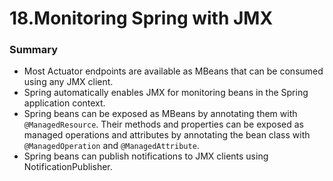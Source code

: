# 18.Monitoring Spring with JMX

### Summary

- Most Actuator endpoints are available as MBeans that can be consumed using any JMX client.
- Spring automatically enables JMX for monitoring beans in the Spring application context.
- Spring beans can be exposed as MBeans by annotating them with `@ManagedResource`. Their methods and properties can be exposed as managed operations and attributes by annotating the bean class with `@ManagedOperation` and `@ManagedAttribute`.
- Spring beans can publish notifications to JMX clients using NotificationPublisher.